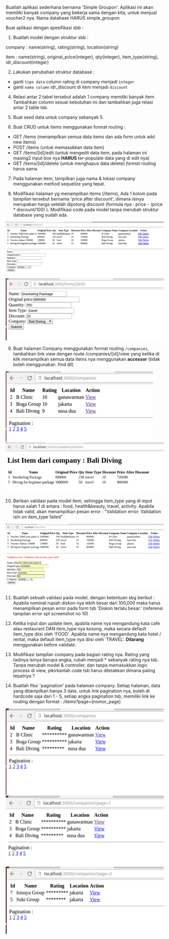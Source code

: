 Buatlah aplikasi sederhana bernama 'Simple Groupon'. Aplikasi ini akan memiliki banyak company yang bekerja sama dengan kita, untuk menjual voucher2 nya. Nama database HARUS simple_groupon

Buat aplikasi dengan spesifikasi sbb :

1. Buatlah model dengan struktur sbb :

company : name(string), rating(string), location(string)

item : name(string), original_price(integer), qty(integer), item_type(string), idr_discount(integer)

2. Lakukan perubahan struktur database :
- ganti `tipe data` column rating di company menjadi `integer`
- ganti `nama column` idr_discount di item menjadi `discount`

4. Relasi antar 2 tabel tersebut adalah 1 company memiliki banyak item. Tambahkan column sesuai kebutuhan ini dan tambahkan juga relasi antar 2 table tsb.

5. Buat seed data untuk company sebanyak 5.

6. Buat CRUD untuk items menggunakan format routing :
- GET /items (menampilkan semua data items dan ada form untuk add new items)
- POST /items (untuk memasukkan data item)
- GET /items/[id]/edit (untuk mengedit data item, pada halaman ini masing2 input box nya **HARUS** ter-populate data yang di edit nya)
- GET /items/[id]/delete (untuk menghapus data delete)
*format* routing harus sama

7. Pada halaman item, tampilkan juga nama & lokasi company menggunakan method sequelize yang tepat.

8. Modifikasi halaman yg menampilkan items (/items), Ada 1 kolom pada *tampilan* tersebut bernama 'price after discount', dimana isinya merupakan harga setelah dipotong discount (formula nya : price - (price * discount/100) ). Modifikasi code pada model tanpa merubah struktur database yang sudah ada.

![SS1](ss1.png)
![SS2](ss2.png)

9. Buat halaman Company menggunakan format routing `/companies`, tambahkan link view dengan route /companies/[id]/view yang ketika di klik menampilkan semua data items nya menggunakan **accessor** (tidak boleh menggunakan .find dll)

![SS3](ss3.png)
![SS3](ss3b.png)

10. Berikan validasi pada model item, sehingga item_type yang di input harus salah 1 di antara : food, health&beauty, travel, activity. Apabila tidak valid, akan menampilkan pesan error : "Validation error: Validation isIn on item_type failed"

![SS4](ss4.png)

11. Buatlah sebuah validasi pada model, dengan ketentuan sbg berikut : Apabila nominal rupiah diskon nya lebih besar dari 100,000 maka harus menampilkan pesan error pada form tsb 'Diskon terlalu besar.' (referensi tampilan error spt screenshot no 10)

12. Ketika input dan update item, apabila name nya mengandung kata cafe atau restaurant DAN item_type nya kosong, maka secara default item_type diisi oleh 'FOOD'. Apabila name nya mengandung kata hotel / rental, maka default item_type nya diisi oleh 'TRAVEL'. **Dilarang** menggunakan before validate.

13. Modifikasi tampilan company pada bagian rating nya. Rating yang tadinya isinya berupa angka, rubah menjadi * sebanyak rating nya tsb. Tanpa merubah model & controller, dan tanpa memasukkan logic process di view, pikirkanlah code tsb harus diletakkan dimana paling tepatnya ?

14. Buatlah fitur 'pagination' pada halaman company. Setiap halaman, data yang ditampilkan hanya 3 data. untuk link pagination nya, boleh di hardcode saja dari 1 - 5, setiap angka pagination tsb, memiliki link ke routing dengan format : /items?page=[nomor_page]

![page](page.png)
![page1](page1.png)
![page2](page2.png)
